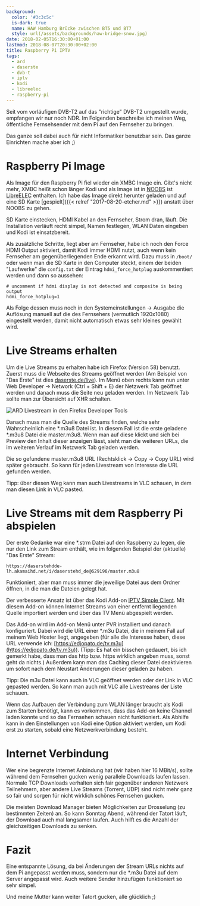 ```yaml
---
background:
  color: '#3c3c5c'
  is-dark: true
  name: HAW Hamburg Brücke zwischen BT5 und BT7
  style: url(/assets/backgrounds/haw-bridge-snow.jpg)
date: 2018-02-05T16:30:00+01:00
lastmod: 2018-08-07T20:30:00+02:00
title: Raspberry Pi IPTV
tags:
  - ard
  - daserste
  - dvb-t
  - iptv
  - kodi
  - libreelec
  - raspberry-pi
---
```

Seit vom vorläufigen DVB-T2 auf das "richtige" DVB-T2 umgestellt wurde, empfangen wir nur noch NDR.
Im Folgenden beschreibe ich meinen Weg, öffentliche Fernsehsender mit dem Pi auf den Fernseher zu bringen.
<!--more-->
Das ganze soll dabei auch für nicht Informatiker benutzbar sein.
Das ganze Einrichten mache aber ich ;)

# Raspberry Pi Image

Als Image für den Raspberry Pi fiel wieder ein XMBC Image ein.
Gibt's nicht mehr, XMBC heißt schon länger Kodi und als Image ist in [NOOBS](https://www.raspberrypi.org/downloads/noobs/) ist [LibreELEC](https://libreelec.tv/) enthalten.
Ich habe das Image direkt herunter geladen und auf eine SD Karte [gespielt]({{< relref "2017-08-20-etcher.md" >}}) anstatt über NOOBS zu gehen.

SD Karte einstecken, HDMI Kabel an den Fernseher, Strom dran, läuft.
Die Installation verläuft recht simpel, Namen festlegen, WLAN Daten eingeben und Kodi ist einsatzbereit.

Als zusätzliche Schritte, liegt aber am Fernseher, habe ich noch den Force HDMI Output aktiviert, damit Kodi immer HDMI nutzt, auch wenn kein Fernseher am gegenüberliegenden Ende erkannt wird.
Dazu muss in `/boot/` oder wenn man die SD Karte in den Computer steckt, einem der beiden "Laufwerke" die `config.txt` der Eintrag `hdmi_force_hotplug` auskommentiert werden und dann so aussehen:
```
# uncomment if hdmi display is not detected and composite is being output
hdmi_force_hotplug=1
```
Als Folge dessen muss noch in den Systemeinstellungen -> Ausgabe die Auflösung manuell auf die des Fernsehers (vermutlich 1920x1080) eingestellt werden, damit nicht automatisch etwas sehr kleines gewählt wird.

# Live Streams erhalten

Um die Live Streams zu erhalten habe ich Firefox (Version 58) benutzt.
Zuerst muss die Webseite des Streams geöffnet werden (Am Beispiel von "Das Erste" ist dies [daserste.de/live](https://daserste.de/live)).
Im Menü oben rechts kann nun unter Web Developer -> Network (Ctrl + Shift + E) der Netzwerk Tab geöffnet werden und danach muss die Seite neu geladen werden.
Im Netzwerk Tab sollte man zur Übersicht auf XHR schalten.

![ARD Livestream in den Firefox Developer Tools](/assets/2018/02/ard-live.png)

Danach muss man die Quelle des Streams finden, welche sehr Wahrscheinlich eine \*.m3u8 Datei ist.
In diesem Fall ist die erste geladene \*.m3u8 Datei die master.m3u8.
Wenn man auf diese klickt und sich bei Preview den Inhalt dieser anzeigen lässt, sieht man die weiteren URLs, die im weiteren Verlauf im Netzwerk Tab geladen werden.

Die so gefundene master.m3u8 URL (Rechtsklick -> Copy -> Copy URL) wird später gebraucht.
So kann für jeden Livestream von Interesse die URL gefunden werden.

Tipp: über diesen Weg kann man auch Livestreams in VLC schauen, in dem man diesen Link in VLC pasted.

# Live Streams mit dem Raspberry Pi abspielen

Der erste Gedanke war eine \*.strm Datei auf den Raspberry zu legen, die nur den Link zum Stream enthält, wie im folgenden Beispiel der (aktuelle) "Das Erste" Stream:
```
https://daserstehdde-lh.akamaihd.net/i/daserstehd_de@629196/master.m3u8
```
Funktioniert, aber man muss immer die jeweilige Datei aus dem Ordner öffnen, in die man die Dateien gelegt hat.

Der verbesserte Ansatz ist über das Kodi Add-on [IPTV Simple Client](https://kodi.wiki/view/Add-on:IPTV_Simple_Client).
Mit diesem Add-on können Internet Streams von einer entfernt liegenden Quelle importiert werden und über das TV Menü abgespielt werden.

Das Add-on wird im Add-on Menü unter PVR installiert und danach konfiguriert.
Dabei wird die URL einer \*.m3u Datei, die in meinem Fall auf meinem Web Hoster liegt, angegeben (für alle die Interesse haben, diese URL verwende ich: [https://edjopato.de/tv.m3u](https://edjopato.de/tv.m3u)).
(Tipp: Es hat ein bisschen gedauert, bis ich gemerkt habe, dass man das http bzw. https wirklich angeben muss, sonst geht da nichts.)
Außerdem kann man das Caching dieser Datei deaktivieren um sofort nach dem Neustart Änderungen dieser geladen zu haben.

Tipp: Die m3u Datei kann auch in VLC geöffnet werden oder der Link in VLC gepasted werden. So kann man auch mit VLC alle Livestreams der Liste schauen.

Wenn das Aufbauen der Verbindung zum WLAN länger braucht als Kodi zum Starten benötigt, kann es vorkommen, dass das Add-on keine Channel laden konnte und so das Fernsehen schauen nicht funktioniert.
Als Abhilfe kann in den Einstellungen von Kodi eine Option aktiviert werden, um Kodi erst zu starten, sobald eine Netzwerkverbindung besteht.

# Internet Verbindung

Wer eine begrenzte Internet Anbindung hat (wir haben hier 16 MBit/s), sollte während dem Fernsehen gucken wenig parallele Downloads laufen lassen.
Normale TCP Downloads verhalten sich fair gegenüber anderen Netzwerk Teilnehmern, aber andere Live Streams (Torrent, UDP) sind nicht mehr ganz so fair und sorgen für nicht wirklich schönes Fernsehen gucken.

Die meisten Download Manager bieten Möglichkeiten zur Drosselung (zu bestimmten Zeiten) an.
So kann Sonntag Abend, während der Tatort läuft, der Download auch mal langsamer laufen.
Auch hilft es die Anzahl der gleichzeitigen Downloads zu senken.

# Fazit

Eine entspannte Lösung, da bei Änderungen der Stream URLs nichts auf dem Pi angepasst werden muss, sondern nur die \*.m3u Datei auf dem Server angepasst wird.
Auch weitere Sender hinzufügen funktioniert so sehr simpel.

Und meine Mutter kann weiter Tatort gucken, alle glücklich ;)
